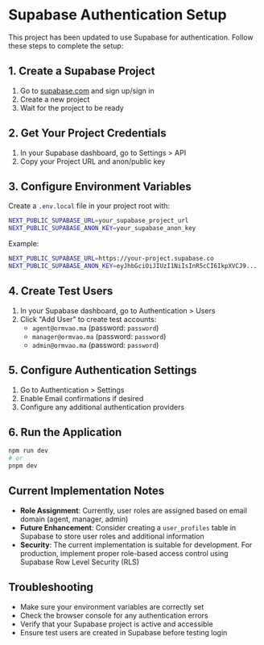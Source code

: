 # Supabase Authentication Setup

This project has been updated to use Supabase for authentication. Follow these steps to complete the setup:

## 1. Create a Supabase Project

1. Go to [supabase.com](https://supabase.com) and sign up/sign in
2. Create a new project
3. Wait for the project to be ready

## 2. Get Your Project Credentials

1. In your Supabase dashboard, go to Settings > API
2. Copy your Project URL and anon/public key

## 3. Configure Environment Variables

Create a `.env.local` file in your project root with:

```bash
NEXT_PUBLIC_SUPABASE_URL=your_supabase_project_url
NEXT_PUBLIC_SUPABASE_ANON_KEY=your_supabase_anon_key
```

Example:
```bash
NEXT_PUBLIC_SUPABASE_URL=https://your-project.supabase.co
NEXT_PUBLIC_SUPABASE_ANON_KEY=eyJhbGciOiJIUzI1NiIsInR5cCI6IkpXVCJ9...
```

## 4. Create Test Users

1. In your Supabase dashboard, go to Authentication > Users
2. Click "Add User" to create test accounts:
   - `agent@ormvao.ma` (password: `password`)
   - `manager@ormvao.ma` (password: `password`)
   - `admin@ormvao.ma` (password: `password`)

## 5. Configure Authentication Settings

1. Go to Authentication > Settings
2. Enable Email confirmations if desired
3. Configure any additional authentication providers

## 6. Run the Application

```bash
npm run dev
# or
pnpm dev
```

## Current Implementation Notes

- **Role Assignment**: Currently, user roles are assigned based on email domain (agent, manager, admin)
- **Future Enhancement**: Consider creating a `user_profiles` table in Supabase to store user roles and additional information
- **Security**: The current implementation is suitable for development. For production, implement proper role-based access control using Supabase Row Level Security (RLS)

## Troubleshooting

- Make sure your environment variables are correctly set
- Check the browser console for any authentication errors
- Verify that your Supabase project is active and accessible
- Ensure test users are created in Supabase before testing login 